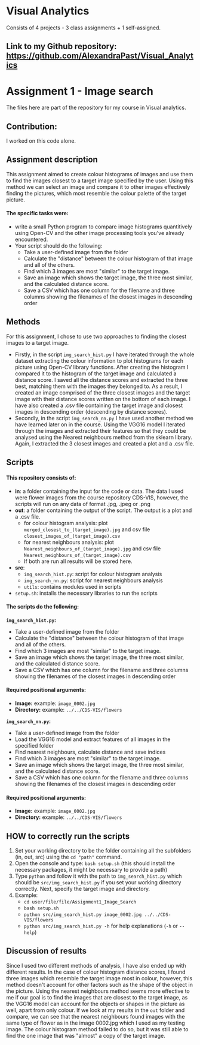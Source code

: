 # Visual Analytics
Consists of 4 projects - 3 class assignments + 1 self-assigned.
## Link to my Github repository: https://github.com/AlexandraPast/Visual_Analytics



# Assignment 1 - Image search

The files here are part of the repository for my course in Visual analytics.

## Contribution:
I worked on this code alone. 

## Assignment description
This assignment aimed to create colour histograms of images and use them to find the images closest to a target image specified by the user. Using this method we can select an image and compare it to other images effectively finding the pictures, which most resemble the colour palette of the target picture.

#### The specific tasks were:
- write a small Python program to compare image histograms quantitively using Open-CV and the other image processing tools you've already encountered.
- Your script should do the following:
  - Take a user-defined image from the folder
  - Calculate the "distance" between the colour histogram of that image and all of the others.
  - Find which 3 images are most "similar" to the target image.
  - Save an image which shows the target image, the three most similar, and the calculated distance score.
  - Save a CSV which has one column for the filename and three columns showing the filenames of the closest images in descending order

## Methods
For this assignment, I chose to use two approaches to finding the closest images to a target image. 
- Firstly, in the script `img_search_hist.py` I have iterated through the whole dataset extracting the colour information to plot histograms for each picture
using Open-CV library functions. After creating the histogram I compared it to the histogram of the target image and calculated a distance score. I saved all the distance scores and extracted the three best, matching them with the images they belonged to. As a result, I created an image comprised of the three closest images and the target image with their distance scores written on the bottom of each image. I have also created a .csv file containing the target image and closest images in descending order (descending by distance scores). 
- Secondly, in the script `img_search_nn.py` I have used another method we have learned later on in the course. Using the VGG16 model I iterated through the images and extracted their features so that they could be analysed using the Nearest neighbours method from the sklearn library. Again, I extracted the 3 closest images and created a plot and a .csv file. 

## Scripts

#### This repository consists of:
- **in**: a folder containing the input for the code or data. The data I used were flower images from the course repository CDS-VIS, however, the scripts will run on any data of format .jpg, .jpeg or .png
- **out**: a folder containing the output of the script. The output is a plot and a .csv file.
  - for colour histogram analysis: 
           plot `merged_closest_to_(target_image).jpg` and csv file `closest_images_of_(target_image).csv`
  - for nearest neighbours analysis:
           plot `Nearest_neighbours_of_(target_image).jpg` and csv file `Nearest_neighbours_of_(target_image).csv`
  - If both are run all results will be stored here.
- **src**:
  - `img_search_hist.py`: script for colour histogram analysis
  - `img_search_nn.py`: script for nearest neighbours analysis
  - `utils`: contains modules used in scripts
- `setup.sh`: installs the necessary libraries to run the scripts

#### The scripts do the following:

**`img_search_hist.py`:**
- Take a user-defined image from the folder
- Calculate the "distance" between the colour histogram of that image and all of the others.
- Find which 3 images are most "similar" to the target image.
- Save an image which shows the target image, the three most similar, and the calculated distance score.
- Save a CSV which has one column for the filename and three columns showing the filenames of the closest images in descending order

#### Required positional arguments:
- **Image:** example: `image_0002.jpg`
- **Directory:** example: `../../CDS-VIS/flowers`

**`img_search_nn.py`:**
- Take a user-defined image from the folder
- Load the VGG16 model and extract features of all images in the specified folder
- Find nearest neighbours, calculate distance and save indices
- Find which 3 images are most "similar" to the target image.
- Save an image which shows the target image, the three most similar, and the calculated distance score.
- Save a CSV which has one column for the filename and three columns showing the filenames of the closest images in descending order

#### Required positional arguments:
- **Image:** example: `image_0002.jpg`
- **Directory:** example: `../../CDS-VIS/flowers`

## HOW to correctly run the scripts ##
1. Set your working directory to be the folder containing all the subfolders (in, out, src) using the `cd "path"` command.
2. Open the console and type: `bash setup.sh` (this should install the necessary packages, it might be necessary to provide a path)
3. Type `python` and follow it with the path to `img_search_hist.py` which should be `src/img_search_hist.py` if you set your working directory correctly. Next, specify the target image and directory.
5. Example: 
   - `cd user/file/file/Assignment1_Image_Search` 
   - `bash setup.sh`
   - `python src/img_search_hist.py image_0002.jpg ../../CDS-VIS/flowers`
   - `python src/img_search_hist.py -h` for help explanations (`-h` or `--help`)

## Discussion of results
Since I used two different methods of analysis, I have also ended up with different results. In the case of colour histogram distance scores, I found three images which resemble the target image most in colour, however, this method doesn't account for other factors such as the shape of the object in the picture. Using the nearest neighbours method seems more effective to me if our goal is to find the images that are closest to the target image, as the VGG16 model can account for the objects or shapes in the picture as well, apart from only colour. If we look at my results in the `out` folder and compare, we can see that the nearest neighbours found images with the same type of flower as in the image 0002.jpg which I used as my testing image. The colour histogram method failed to do so, but it was still able to find the one image that was "almost" a copy of the target image.

